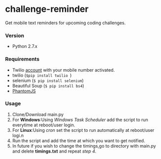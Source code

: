 # challenge-reminder
Get mobile text reminders for upcoming coding challenges.

### Version
 - Python 2.7.x

### Requirements
 - Twilio [account](https://www.twilio.com/) with your mobile number activated.
 - twilio (```$pip install twilio ```)
 - selenium (```$ pip install selenium```)
 - Beautiful Soup (```$ pip install bs4```)
 - [PhantomJS](http://phantomjs.org/download.html)

### Usage
1. Clone/Download main.py
2. For **Windows**:Using *Windows Task Scheduler* add the script to run everytime at reboot/user login.
3. For **Linux**:Using *cron* set the script to run automatically at reboot/user logi.n
4. Run the script and add the time at which you want to get notified.
5. In future if you wish to change the timings,go to directory with main.py and delete **timings.txt** and repeat *step 4*.

